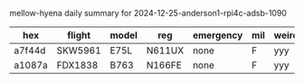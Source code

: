 mellow-hyena daily summary for 2024-12-25-anderson1-rpi4c-adsb-1090

|hex|flight|model|reg|emergency|mil|weirdo|
|--|--|--|--|--|--|--|
|a7f44d|SKW5961|E75L|N611UX|none|F|yyy|
|a1087a|FDX1838|B763|N166FE|none|F|yyy|
